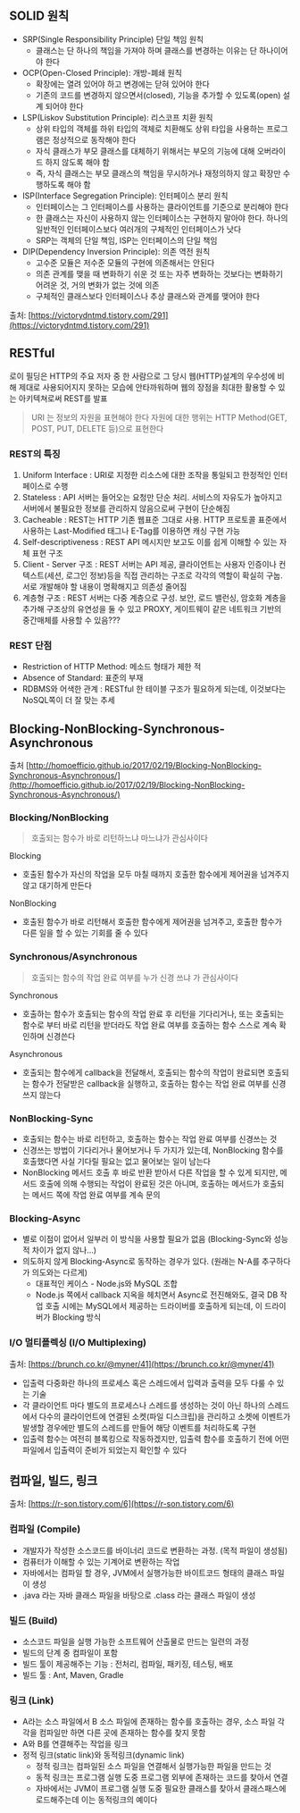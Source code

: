 ## SOLID 원칙

- SRP(Single Responsibility Principle) 단일 책임 원칙
    - 클래스는 단 하나의 책임을 가져야 하며 클래스를 변경하는 이유는 단 하나이어야 한다
- OCP(Open-Closed Principle): 개방-폐쇄 원칙
    - 확장에는 열려 있어야 하고 변경에는 닫혀 있어야 한다
    - 기존의 코드를 변경하지 않으면서(closed), 기능을 추가할 수 있도록(open) 설계 되어야 한다
- LSP(Liskov Substitution Principle): 리스코프 치환 원칙
    - 상위 타입의 객체를 하위 타입의 객체로 치환해도 상위 타입을 사용하는 프로그램은 정상적으로 동작해야 한다
    - 자식 클래스가 부모 클래스를 대체하기 위해서는 부모의 기능에 대해 오버라이드 하지 않도록 해야 함
    - 즉, 자식 클래스는 부모 클래스의 책임을 무시하거나 재정의하지 않고 확장만 수행하도록 해야 함
- ISP(Interface Segregation Principle): 인터페이스 분리 원칙
    - 인터페이스는 그 인터페이스를 사용하는 클라이언트를 기준으로 분리해야 한다
    - 한 클래스는 자신이 사용하지 않는 인터페이스는 구현하지 말아야 한다. 하나의 일반적인 인터페이스보다 여러개의 구체적인 인터페이스가 낫다
    - SRP는 객체의 단일 책임, ISP는 인터페이스의 단일 책임
- DIP(Dependency Inversion Principle): 의존 역전 원칙
    - 고수준 모듈은 저수준 모듈의 구현에 의존해서는 안된다
    - 의존 관계를 맺을 때 변화하기 쉬운 것 또는 자주 변화하는 것보다는 변화하기 어려운 것, 거의 변화가 없는 것에 의존
    - 구체적인 클래스보다 인터페이스나 추상 클래스와 관계를 맺어야 한다

출처: [https://victorydntmd.tistory.com/291](https://victorydntmd.tistory.com/291)

## RESTful

로이 필딩은 HTTP의 주요 저자 중 한 사람으로 그 당시 웹(HTTP)설계의 우수성에 비해 제대로 사용되어지지 못하는 모습에 안타까워하며 웹의 장점을 최대한 활용할 수 있는 아키텍쳐로써 REST를 발표

> URI 는 정보의 자원을 표현해야 한다
자원에 대한 행위는 HTTP Method(GET, POST, PUT, DELETE 등)으로 표현한다
> 

### REST의 특징

1. Uniform Interface : URI로 지정한 리소스에 대한 조작을 통일되고 한정적인 인터페이스로 수행
2. Stateless : API 서버는 들어오는 요청만 단순 처리. 서비스의 자유도가 높아지고 서버에서 불필요한 정보를 관리하지 않음으로써 구현이 단순해짐
3. Cacheable : REST는 HTTP 기존 웹표준 그대로 사용. HTTP 프로토콜 표준에서 사용하는 Last-Modified 태그나 E-Tag를 이용하면 캐싱 구현 가능
4. Self-descriptiveness : REST API 메시지만 보고도 이를 쉽게 이해할 수 있는 자체 표현 구조
5. Client - Server 구조 : REST 서버는 API 제공, 클라이언트는 사용자 인증이나 컨텍스트(세션, 로그인 정보)등을 직접 관리하는 구조로 각각의 역할이 확실히 구눕. 서로 개발해야 할 내용이 명확해지고 의존성 줄어짐
6. 계층형 구조 : REST 서버는 다중 계층으로 구성. 보안, 로드 밸런싱, 암호화 계층을 추가해 구조상의 유연성을 둘 수 있고 PROXY, 게이트웨이 같은 네트워크 기반의 중간매체를 사용할 수 있음???

### REST 단점

- Restriction of HTTP Method: 메소드 형태가 제한 적
- Absence of Standard: 표준의 부재
- RDBMS와 어색한 관계 : RESTful 한 테이블 구조가 필요하게 되는데, 이것보다는 NoSQL쪽이 더 잘 맞는 추세

## Blocking-NonBlocking-Synchronous-Asynchronous
출처
[http://homoefficio.github.io/2017/02/19/Blocking-NonBlocking-Synchronous-Asynchronous/](http://homoefficio.github.io/2017/02/19/Blocking-NonBlocking-Synchronous-Asynchronous/)

### Blocking/NonBlocking

> 호출되는 함수가 바로 리턴하느냐 마느냐가 관심사이다
> 

Blocking

- 호출된 함수가 자신의 작업을 모두 마칠 때까지 호출한 함수에게 제어권을 넘겨주지 않고 대기하게 만든다

NonBlocking

- 호출된 함수가 바로 리턴해서 호출한 함수에게 제어권을 넘겨주고, 호출한 함수가 다른 일을 할 수 있는 기회를 줄 수 있다

### Synchronous/Asynchronous

> 호출되는 함수의 작업 완료 여부를 누가 신경 쓰냐 가 관심사이다
> 

Synchronous

- 호출하는 함수가 호출되는 함수의 작업 완료 후 리턴을 기다리거나, 또는 호출되는 함수로 부터 바로 리턴을 받더라도 작업 완료 여부를 호출하는 함수 스스로 계속 확인하며 신경쓴다

Asynchronous

- 호출되는 함수에게 callback을 전달해서, 호출되는 함수의 작업이 완료되면 호출되는 함수가 전달받은 callback을 실행하고, 호출하는 함수는 작업 완료 여부를 신경쓰지 않는다

### NonBlocking-Sync

- 호출되는 함수는 바로 리턴하고, 호출하는 함수는 작업 완료 여부를 신경쓰는 것
- 신경쓰는 방법이 기다리거나 물어보거나 두 가지가 있는데, NonBlocking 함수를 호출했다면 사실 기다릴 필요는 없고 물어보는 일이 남는다
- NonBlocking 메서드 호출 후 바로 반환 받아서 다른 작업을 할 수 있게 되지만, 메서드 호출에 의해 수행되는 작업이 완료된 것은 아니며, 호출하는 메서드가 호출되는 메서드 쪽에 작업 완료 여부를 계속 문의

### Blocking-Async

- 별로 이점이 없어서 일부러 이 방식을 사용할 필요가 없음 (Blocking-Sync와 성능적 차이가 없지 않나...)
- 의도하지 않게 Blocking-Async로 동작하는 경우가 있다. (원래는 N-A를 추구하다가 의도와는 다르게)
    - 대표적인 케이스 - Node.js와 MySQL 조합
    - Node.js 쪽에서 callback 지옥을 헤치면서 Async로 전진해와도, 결국 DB 작업 호출 시에는 MySQL에서 제공하는 드라이버를 호출하게 되는데, 이 드라이버가 Blocking 방식

### I/O 멀티플렉싱 (I/O Multiplexing)

출처: [https://brunch.co.kr/@myner/41](https://brunch.co.kr/@myner/41)

- 입출력 다중화란 하나의 프로세스 혹은 스레드에서 입력과 출력을 모두 다룰 수 있는 기술
- 각 클라이언트 마다 별도의 프로세스나 스레드를 생성하는 것이 아닌 하나의 스레드에서 다수의 클라이언트에 연결된 소켓(파일 디스크립)을 관리하고 소켓에 이벤트가 발생할 경우에만 별도의 스레드를 만들어 해당 이벤트를 처리하도록 구현
- 입출력 함수는 여전히 블록킹으로 작동하겠지만, 입출력 함수를 호출하기 전에 어떤 파일에서 입출력이 준비가 되었는지 확인할 수 있다

## 컴파일, 빌드, 링크
출처: [https://r-son.tistory.com/6](https://r-son.tistory.com/6)

### 컴파일 (Compile)

- 개발자가 작성한 소스코드를 바이너리 코드로 변환하는 과정. (목적 파일이 생성됨)
- 컴퓨터가 이해할 수 있는 기계어로 변환하는 작업
- 자바에서는 컴파일 할 경우, JVM에서 실행가능한 바이트코드 형태의 클래스 파일이 생성
- .java 라는 자바 클래스 파일을 바탕으로 .class 라는 클래스 파일이 생성

### 빌드 (Build)

- 소스코드 파일을 실행 가능한 소프트웨어 산출물로 만드는 일련의 과정
- 빌드의 단계 중 컴파일이 포함
- 빌드 툴이 제공해주는 기능 : 전처리, 컴파일, 패키징, 테스팅, 배포
- 빌드 툴 : Ant, Maven, Gradle

### 링크 (Link)

- A라는 소스 파일에서 B 소스 파일에 존재하는 함수를 호출하는 경우, 소스 파일 각각을 컴파일만 하면 다른 곳에 존재하는 함수를 찾지 못함
- A와 B를 연결해주는 작업을 링크
- 정적 링크(static link)와 동적링크(dynamic link)
    - 정적 링크는 컴파일된 소스 파일을 연결해서 실행가능한 파일을 만드는 것
    - 동적 링크는 프로그램 실행 도중 프로그램 외부에 존재하는 코드를 찾아서 연결
    - 자바에서는 JVM이 프로그램 실행 도중 필요한 클래스를 찾아서 클래스패스에 로드해주는데 이는 동적링크의 예이다
